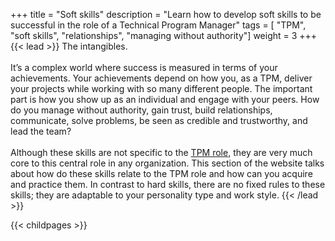 +++
title = "Soft skills"
description = "Learn how to develop soft skills to be successful in the role of a Technical Program Manager"
tags = [ "TPM", "soft skills", "relationships", "managing without authority"]
weight = 3
+++
{{< lead >}}
The intangibles. <br> <br> It’s a complex world where success is measured in
terms of your achievements. Your achievements depend on how you, as a TPM,
deliver your projects while working with so many different people. The important
part is how you show up as an individual and engage with your peers. How do you
manage without authority, gain trust, build relationships, communicate, solve
problems, be seen as credible and trustworthy, and lead the team? <br> <br>
Although these skills are not specific to the [TPM role](/what/tpm_role/), they
are very much core to this central role in any organization. This section of the
website talks about how do these skills relate to the TPM role and how can you
acquire and practice them. In contrast to hard skills, there are no fixed rules
to these skills; they are adaptable to your personality type and work style. 
{{< /lead >}}

{{< childpages >}}
